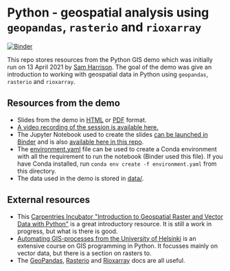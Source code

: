 # Python - geospatial analysis using `geopandas`, `rasterio` and `rioxarray`

[![Binder](https://mybinder.org/badge_logo.svg)](https://mybinder.org/v2/gh/ceeds-coding-club/python-gis-demo/HEAD?filepath=python-gis-notebook.ipynb)

This repo stores resources from the Python GIS demo which was initially run on 13 April 2021 by [Sam Harrison](https://github.com/samharrison7). The goal of the demo was give an introduction to working with geospatial data in Python using `geopandas`, `rasterio` and `rioxarray`.

## Resources from the demo

- Slides from the demo in [HTML](./python-gis-notebook.slides.html) or [PDF](./python-gis-notebook.slides.pdf) format.
- [A video recording of the session is available here.](https://ukri.zoom.us/rec/share/ZtoibIO4xgP5G-6_V7fJreY-VGoSL8BhpvJtC0xoDNNmQaL_CqsSuDAsemdnUatm.cg4hL8tZV36mWb8D?startTime=1618315604000)
- The Jupyter Notebook used to create the slides [can be launched in Binder](https://mybinder.org/v2/gh/ceeds-coding-club/python-gis-demo/HEAD?filepath=python-gis-notebook.ipynb) and is also [available here in this repo](./python-gis-notebook.ipynb).
- The [environment.yaml](./environment.yaml) file can be used to create a Conda environment with all the requirement to run the notebook (Binder used this file). If you have Conda installed, run `conda env create -f environment.yaml` from this directory.
- The data used in the demo is stored in [data/](./data).

## External resources

- This [Carpentries Incubator "Introduction to Geospatial Raster and Vector Data with Python"](https://carpentries-incubator.github.io/geospatial-python/aio/index.html) is a great introductory resource. It is still a work in progress, but what is there is good.
- [Automating GIS-processes from the University of Helsinki](https://automating-gis-processes.github.io/site/) is an extensive course on GIS programming in Python. It focusses mainly on vector data, but there is a section on rasters to.
- The [GeoPandas](https://geopandas.org/index.html), [Rasterio](https://rasterio.readthedocs.io/en/latest/) and [Rioxarray](https://corteva.github.io/rioxarray/stable/) docs are all useful.
